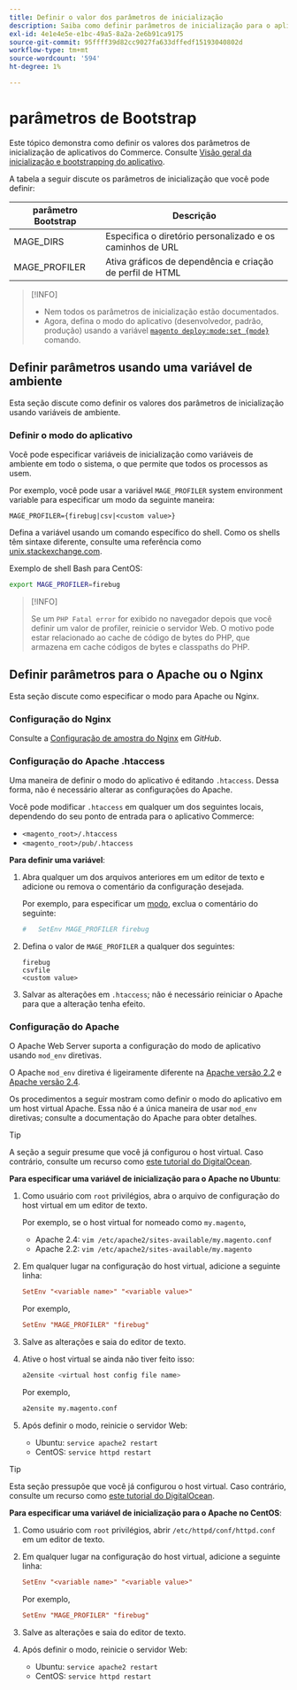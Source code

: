 ```yaml
---
title: Definir o valor dos parâmetros de inicialização
description: Saiba como definir parâmetros de inicialização para o aplicativo Commerce.
exl-id: 4e1e4e5e-e1bc-49a5-8a2a-2e6b91ca9175
source-git-commit: 95ffff39d82cc9027fa633dffedf15193040802d
workflow-type: tm+mt
source-wordcount: '594'
ht-degree: 1%

---
```


# parâmetros de Bootstrap

Este tópico demonstra como definir os valores dos parâmetros de inicialização de aplicativos do Commerce. Consulte [Visão geral da inicialização e bootstrapping do aplicativo](initialization.md).

A tabela a seguir discute os parâmetros de inicialização que você pode definir:

| parâmetro Bootstrap | Descrição |
| ------------------- | -------------------------------------------- |
| MAGE_DIRS | Especifica o diretório personalizado e os caminhos de URL |
| MAGE_PROFILER | Ativa gráficos de dependência e criação de perfil de HTML |

>[!INFO]
>
>- Nem todos os parâmetros de inicialização estão documentados.
>- Agora, defina o modo do aplicativo (desenvolvedor, padrão, produção) usando a variável [`magento deploy:mode:set {mode}`](../cli/set-mode.md) comando.

## Definir parâmetros usando uma variável de ambiente

Esta seção discute como definir os valores dos parâmetros de inicialização usando variáveis de ambiente.

### Definir o modo do aplicativo

Você pode especificar variáveis de inicialização como variáveis de ambiente em todo o sistema, o que permite que todos os processos as usem.

Por exemplo, você pode usar a variável `MAGE_PROFILER` system environment variable para especificar um modo da seguinte maneira:

```terminal
MAGE_PROFILER={firebug|csv|<custom value>}
```

Defina a variável usando um comando específico do shell. Como os shells têm sintaxe diferente, consulte uma referência como [unix.stackexchange.com][unix-stackx].

Exemplo de shell Bash para CentOS:

```bash
export MAGE_PROFILER=firebug
```

>[!INFO]
>
>Se um `PHP Fatal error` for exibido no navegador depois que você definir um valor de profiler, reinicie o servidor Web. O motivo pode estar relacionado ao cache de código de bytes do PHP, que armazena em cache códigos de bytes e classpaths do PHP.

## Definir parâmetros para o Apache ou o Nginx

Esta seção discute como especificar o modo para Apache ou Nginx.

### Configuração do Nginx

Consulte a [Configuração de amostra do Nginx] em _GitHub_.

### Configuração do Apache .htaccess

Uma maneira de definir o modo do aplicativo é editando `.htaccess`. Dessa forma, não é necessário alterar as configurações do Apache.

Você pode modificar `.htaccess` em qualquer um dos seguintes locais, dependendo do seu ponto de entrada para o aplicativo Commerce:

- `<magento_root>/.htaccess`
- `<magento_root>/pub/.htaccess`

**Para definir uma variável**:

1. Abra qualquer um dos arquivos anteriores em um editor de texto e adicione ou remova o comentário da configuração desejada.

   Por exemplo, para especificar um [modo](application-modes.md), exclua o comentário do seguinte:

   ```conf
   #   SetEnv MAGE_PROFILER firebug
   ```

1. Defina o valor de `MAGE_PROFILER` a qualquer dos seguintes:

   ```terminal
   firebug
   csvfile
   <custom value>
   ```

1. Salvar as alterações em `.htaccess`; não é necessário reiniciar o Apache para que a alteração tenha efeito.

### Configuração do Apache

O Apache Web Server suporta a configuração do modo de aplicativo usando `mod_env` diretivas.

O Apache `mod_env` diretiva é ligeiramente diferente na [Apache versão 2.2] e [Apache versão 2.4].

Os procedimentos a seguir mostram como definir o modo do aplicativo em um host virtual Apache. Essa não é a única maneira de usar `mod_env` diretivas; consulte a documentação do Apache para obter detalhes.

>[!TIP]
>
>A seção a seguir presume que você já configurou o host virtual. Caso contrário, consulte um recurso como [este tutorial do DigitalOcean](https://www.digitalocean.com/community/tutorials/how-to-set-up-apache-virtual-hosts-on-ubuntu-14-04-lts).

**Para especificar uma variável de inicialização para o Apache no Ubuntu**:

1. Como usuário com `root` privilégios, abra o arquivo de configuração do host virtual em um editor de texto.

   Por exemplo, se o host virtual for nomeado como `my.magento`,

   - Apache 2.4: `vim /etc/apache2/sites-available/my.magento.conf`
   - Apache 2.2: `vim /etc/apache2/sites-available/my.magento`

1. Em qualquer lugar na configuração do host virtual, adicione a seguinte linha:

   ```conf
   SetEnv "<variable name>" "<variable value>"
   ```

   Por exemplo,

   ```conf
   SetEnv "MAGE_PROFILER" "firebug"
   ```

1. Salve as alterações e saia do editor de texto.
1. Ative o host virtual se ainda não tiver feito isso:

   ```bash
   a2ensite <virtual host config file name>
   ```

   Por exemplo,

   ```bash
   a2ensite my.magento.conf
   ```

1. Após definir o modo, reinicie o servidor Web:

   - Ubuntu: `service apache2 restart`
   - CentOS: `service httpd restart`

>[!TIP]
>
>Esta seção pressupõe que você já configurou o host virtual. Caso contrário, consulte um recurso como [este tutorial do DigitalOcean](https://www.digitalocean.com/community/tutorials/how-to-set-up-apache-virtual-hosts-on-centos-6).

**Para especificar uma variável de inicialização para o Apache no CentOS**:

1. Como usuário com `root` privilégios, abrir `/etc/httpd/conf/httpd.conf` em um editor de texto.

1. Em qualquer lugar na configuração do host virtual, adicione a seguinte linha:

   ```conf
   SetEnv "<variable name>" "<variable value>"
   ```

   Por exemplo,

   ```conf
   SetEnv "MAGE_PROFILER" "firebug"
   ```

1. Salve as alterações e saia do editor de texto.

1. Após definir o modo, reinicie o servidor Web:

   - Ubuntu: `service apache2 restart`
   - CentOS: `service httpd restart`

<!-- link definitions -->

[Apache versão 2.2]: https://httpd.apache.org/docs/2.2/mod/mod_env.html#setenv
[Apache versão 2.4]: https://httpd.apache.org/docs/2.4/mod/mod_env.html#setenv
[Configuração de amostra do Nginx]: https://github.com/magento/magento2/blob/2.4/nginx.conf.sample#L16
[unix-stackx]: https://unix.stackexchange.com/questions/117467/how-to-permanently-set-environmental-variables
